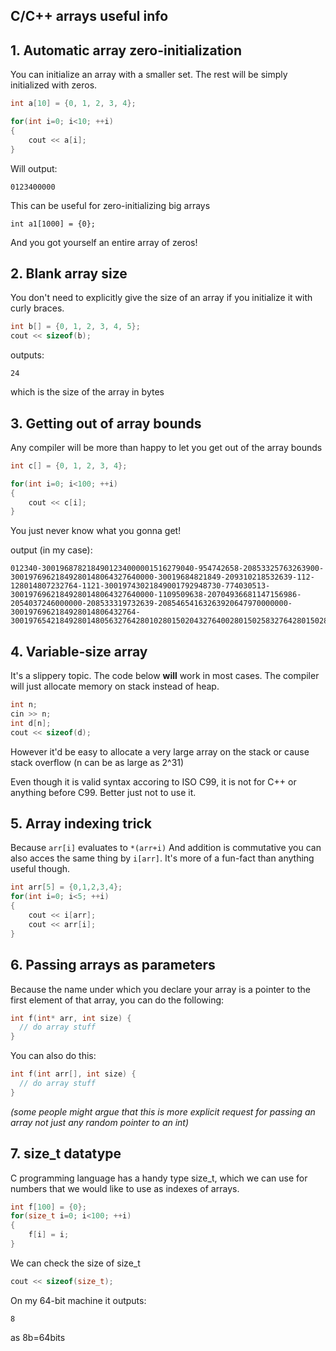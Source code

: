 ## C/C++ arrays useful info

## 1. Automatic array zero-initialization

You can initialize an array with a smaller set. The rest will be simply initialized with zeros.

```C++
int a[10] = {0, 1, 2, 3, 4};

for(int i=0; i<10; ++i)
{
    cout << a[i];
}
```

Will output:

```
0123400000
```

This can be useful for zero-initializing big arrays
```
int a1[1000] = {0};
```
And you got yourself an entire array of zeros!

## 2. Blank array size
You don't need to explicitly give the size of an array if you initialize it with curly braces.
```C++
int b[] = {0, 1, 2, 3, 4, 5};
cout << sizeof(b);
```
outputs:
```
24
```
which is the size of the array in bytes

## 3. Getting out of array bounds
Any compiler will be more than happy to let you get out of the array bounds
```C++
int c[] = {0, 1, 2, 3, 4};

for(int i=0; i<100; ++i)
{
    cout << c[i];
}
```
You just never know what you gonna get!

output (in my case):
```shell
012340-3001968782184901234000001516279040-954742658-20853325763263900-30019769621849280148064327640000-30019684821849-209310218532639-112-128014807232764-1121-30019743021849001792948730-774030513-30019769621849280148064327640000-1109509638-20704936681147156986-2054037246000000-208533319732639-20854654163263920647970000000-3001976962184928014806432764-3001976542184928014805632764280102801502043276400280150258327642801502803276428015029432764
```

## 4. Variable-size array

It's a slippery topic. The code below __will__ work in most cases.
The compiler will just allocate memory on stack instead of heap.

```C++
int n;
cin >> n;
int d[n];
cout << sizeof(d);
```

However it'd be easy to allocate a very large array on the stack or cause stack overflow (n can be as large as 2^31)

Even though it is valid syntax accoring to ISO C99, it is not for C++ or anything before C99. Better just not to use it.

## 5. Array indexing trick
Because ```arr[i]``` evaluates to ``` *(arr+i) ``` And addition is 
commutative you can also acces the same thing by ```i[arr]```. It's more of a fun-fact than anything useful though.

```C++
int arr[5] = {0,1,2,3,4};
for(int i=0; i<5; ++i)
{
    cout << i[arr];
    cout << arr[i];
}
```

## 6. Passing arrays as parameters
Because the name under which you declare your array is a pointer to the first element of that array, you can do the following:
```C++
int f(int* arr, int size) {
  // do array stuff
}
```

You can also do this:

```C++
int f(int arr[], int size) {
  // do array stuff
}

```
 _(some people might argue that this is more explicit request for passing an array not just any random pointer to an int)_

## 7. size_t datatype
C programming language has a handy type size_t, which we can use for numbers that we would like to use as indexes of arrays.
```C++
int f[100] = {0};
for(size_t i=0; i<100; ++i)
{
    f[i] = i;
}
```
We can check the size of size_t
```C++
cout << sizeof(size_t);
```
On my 64-bit machine it outputs:
```
8
```
as 8b=64bits